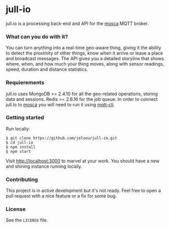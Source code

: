 # jull-io

jull.io is a processing back-end and API for the [mosca](https://github.com/mcollina/mosca) MQTT broker.

### What can you do with it? 

You can turn anything into a real-time geo-aware thing, giving it the 
ability to detect the proximity of other things, know when it arrive or leave a 
place and broadcast messages. The API gives you a detailed storyline that shows 
where, when, and how much your thing moves, along with sensor readings, speed, 
duration and distance statistics.

### Requierements 

jull.io uses MongoDB >= 2.4.10 for all the geo-related operations, storing data and
sessions. Redis >= 2.6.16 for the job queue. In order to connect jull.io to [mosca](https://github.com/mcollina/mosca) you will need to run it using [mqtt-cli](https://github.com/jeloou/mqtt-cli).
 
### Getting started 

Run locally: 
    
    $ git clone https://github.com/jeloou/jull-io.git
    $ cd jull-io
    $ npm install
    $ npm start

Visit <http://localhost:3000> to marvel at your work. You should have a new and 
shining instance running locally.

### Contributing 
This project is in active development but it's not ready. Feel free to open a pull request with a nice feature or a fix for some bug.

### License

See the `LICENSE` file.
